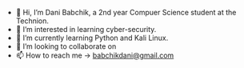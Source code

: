 - 👋 Hi, I’m Dani Babchik, a 2nd year Compuer Science student at the Technion.
- 👀 I’m interested in learning cyber-security.
- 🌱 I’m currently learning Python and Kali Linux.
- 💞️ I’m looking to collaborate on 
- 📫 How to reach me -> babchikdani@gmail.com

<!---
babchikdani/babchikdani is a ✨ special ✨ repository because its `README.md` (this file) appears on your GitHub profile.
You can click the Preview link to take a look at your changes.
--->

